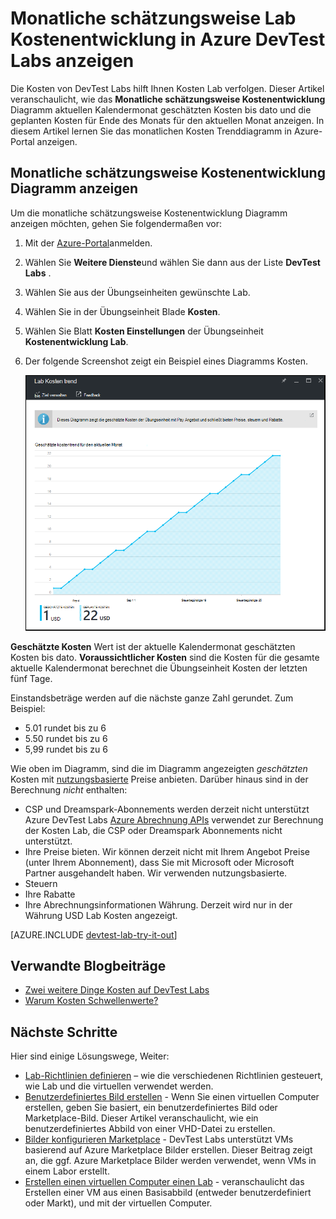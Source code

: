 <properties
    pageTitle="Monatliche schätzungsweise Lab Kostenentwicklung in Azure DevTest Labs anzeigen | Microsoft Azure"
    description="Erfahren Sie mehr über Azure DevTest Labs monatliche Kosten Trenddiagramm."
    services="devtest-lab,virtual-machines"
    documentationCenter="na"
    authors="tomarcher"
    manager="douge"
    editor=""/>

<tags
    ms.service="devtest-lab"
    ms.workload="na"
    ms.tgt_pltfrm="na"
    ms.devlang="na"
    ms.topic="article"
    ms.date="09/06/2016"
    ms.author="tarcher"/>

# <a name="view-the-monthly-estimated-lab-cost-trend-in-azure-devtest-labs"></a>Monatliche schätzungsweise Lab Kostenentwicklung in Azure DevTest Labs anzeigen

Die Kosten von DevTest Labs hilft Ihnen Kosten Lab verfolgen. Dieser Artikel veranschaulicht, wie das **Monatliche schätzungsweise Kostenentwicklung** Diagramm aktuellen Kalendermonat geschätzten Kosten bis dato und die geplanten Kosten für Ende des Monats für den aktuellen Monat anzeigen. In diesem Artikel lernen Sie das monatlichen Kosten Trenddiagramm in Azure-Portal anzeigen.

## <a name="viewing-the-monthly-estimated-cost-trend-chart"></a>Monatliche schätzungsweise Kostenentwicklung Diagramm anzeigen

Um die monatliche schätzungsweise Kostenentwicklung Diagramm anzeigen möchten, gehen Sie folgendermaßen vor: 

1. Mit der [Azure-Portal](http://go.microsoft.com/fwlink/p/?LinkID=525040)anmelden.

1. Wählen Sie **Weitere Dienste**und wählen Sie dann aus der Liste **DevTest Labs** .

1. Wählen Sie aus der Übungseinheiten gewünschte Lab.   

1. Wählen Sie in der Übungseinheit Blade **Kosten**.

1. Wählen Sie Blatt **Kosten Einstellungen** der Übungseinheit **Kostenentwicklung Lab**.

1. Der folgende Screenshot zeigt ein Beispiel eines Diagramms Kosten. 

    ![Kosten-Diagramm](./media/devtest-lab-configure-cost-management/graph.png)

**Geschätzte Kosten** Wert ist der aktuelle Kalendermonat geschätzten Kosten bis dato. **Voraussichtlicher Kosten** sind die Kosten für die gesamte aktuelle Kalendermonat berechnet die Übungseinheit Kosten der letzten fünf Tage.
 
Einstandsbeträge werden auf die nächste ganze Zahl gerundet. Zum Beispiel: 

- 5.01 rundet bis zu 6 
- 5.50 rundet bis zu 6
- 5,99 rundet bis zu 6

Wie oben im Diagramm, sind die im Diagramm angezeigten *geschätzten* Kosten mit [nutzungsbasierte](https://azure.microsoft.com/offers/ms-azr-0003p/) Preise anbieten.
Darüber hinaus sind in der Berechnung *nicht* enthalten:

- CSP und Dreamspark-Abonnements werden derzeit nicht unterstützt Azure DevTest Labs [Azure Abrechnung APIs](../billing-usage-rate-card-overview.md) verwendet zur Berechnung der Kosten Lab, die CSP oder Dreamspark Abonnements nicht unterstützt.
- Ihre Preise bieten. Wir können derzeit nicht mit Ihrem Angebot Preise (unter Ihrem Abonnement), dass Sie mit Microsoft oder Microsoft Partner ausgehandelt haben. Wir verwenden nutzungsbasierte.
- Steuern
- Ihre Rabatte
- Ihre Abrechnungsinformationen Währung. Derzeit wird nur in der Währung USD Lab Kosten angezeigt.

[AZURE.INCLUDE [devtest-lab-try-it-out](../../includes/devtest-lab-try-it-out.md)]

## <a name="related-blog-posts"></a>Verwandte Blogbeiträge

- [Zwei weitere Dinge Kosten auf DevTest Labs](https://blogs.msdn.microsoft.com/devtestlab/2016/06/21/keep-your-cost-on-track/)
- [Warum Kosten Schwellenwerte?](https://blogs.msdn.microsoft.com/devtestlab/2016/04/11/why-cost-thresholds/)

## <a name="next-steps"></a>Nächste Schritte

Hier sind einige Lösungswege, Weiter:

- [Lab-Richtlinien definieren](./devtest-lab-set-lab-policy.md) – wie die verschiedenen Richtlinien gesteuert, wie Lab und die virtuellen verwendet werden. 
- [Benutzerdefiniertes Bild erstellen](./devtest-lab-create-template.md) - Wenn Sie einen virtuellen Computer erstellen, geben Sie basiert, ein benutzerdefiniertes Bild oder Marketplace-Bild. Dieser Artikel veranschaulicht, wie ein benutzerdefiniertes Abbild von einer VHD-Datei zu erstellen.
- [Bilder konfigurieren Marketplace](./devtest-lab-configure-marketplace-images.md) - DevTest Labs unterstützt VMs basierend auf Azure Marketplace Bilder erstellen. Dieser Beitrag zeigt an, die ggf. Azure Marketplace Bilder werden verwendet, wenn VMs in einem Labor erstellt.
- [Erstellen einen virtuellen Computer einen Lab](./devtest-lab-add-vm-with-artifacts.md) - veranschaulicht das Erstellen einer VM aus einen Basisabbild (entweder benutzerdefiniert oder Markt), und mit der virtuellen Computer.